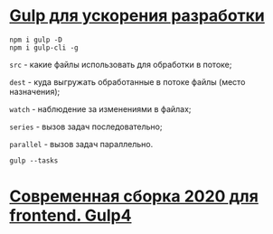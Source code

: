 # [Gulp для ускорения разработки](https://only-to-top.ru/blog/tools/2018-06-15-gulp-dlya-uskoreniya-razrabotki.html)

    npm i gulp -D
    npm i gulp-cli -g
    

`src` - какие файлы использовать для обработки в потоке;

`dest` - куда выгружать обработанные в потоке файлы (место назначения);

`watch` - наблюдение за изменениями в файлах;

`series` - вызов задач последовательно;

`parallel` - вызов задач параллельно.

    gulp --tasks
    
# [Современная сборка 2020 для frontend. Gulp4](https://habr.com/ru/post/484714/)

